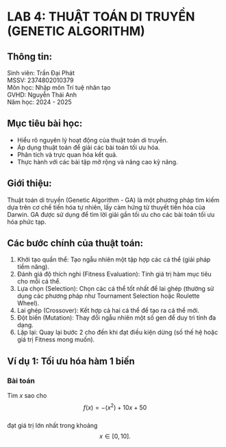 # LAB 4: THUẬT TOÁN DI TRUYỀN (GENETIC ALGORITHM)  
## Thông tin:  
Sinh viên: Trần Đại Phát  
MSSV: 2374802010379  
Môn học: Nhập môn Trí tuệ nhân tạo  
GVHD: Nguyễn Thái Anh  
Năm học: 2024 - 2025  
## Mục tiêu bài học:  
- Hiểu rõ nguyên lý hoạt động của thuật toán di truyền.
- Áp dụng thuật toán để giải các bài toán tối ưu hóa.
- Phân tích và trực quan hóa kết quả.
- Thực hành với các bài tập mở rộng và nâng cao kỹ năng.
## Giới thiệu:  
Thuật toán di truyền (Genetic Algorithm - GA) là một phương pháp tìm kiếm dựa trên cơ chế tiến hóa tự nhiên, lấy cảm hứng từ thuyết tiến hóa của Darwin. GA được sử dụng để tìm lời giải gần tối ưu cho các bài toán tối ưu hóa phức tạp.  
## Các bước chính của thuật toán:  
1. Khởi tạo quần thể: Tạo ngẫu nhiên một tập hợp các cá thể (giải pháp tiềm năng).
2. Đánh giá độ thích nghi (Fitness Evaluation): Tính giá trị hàm mục tiêu cho mỗi cá thể.
3. Lựa chọn (Selection): Chọn các cá thể tốt nhất để lai ghép (thường sử dụng các phương pháp như Tournament Selection hoặc Roulette Wheel).
4. Lai ghép (Crossover): Kết hợp cả hai cá thể để tạo ra cá thể mới.
5. Đột biến (Mutation): Thay đổi ngẫu nhiên một số gen để duy trì tính đa dạng.
6. Lặp lại: Quay lại bước 2 cho đến khi đạt điều kiện dừng (số thế hệ hoặc giá trị Fitness mong muốn).

## Ví dụ 1: Tối ưu hóa hàm 1 biến  
### Bài toán  
Tìm $x$ sao cho  
$$
f(x) = -(x^2) + 10x + 50
$$  
đạt giá trị lớn nhất trong khoảng  
$$
x \in [0, 10].
$$


